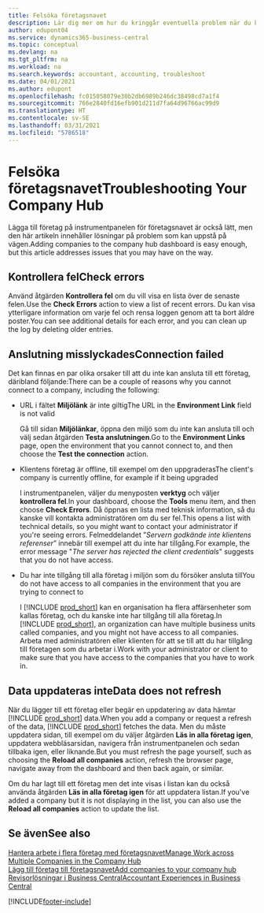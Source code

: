 ```yaml
---
title: Felsöka företagsnavet
description: Lär dig mer om hur du kringgår eventuella problem när du kör företagsnavet i Dynamics 365 Business Central för att hantera arbete i flera olika företag.
author: edupont04
ms.service: dynamics365-business-central
ms.topic: conceptual
ms.devlang: na
ms.tgt_pltfrm: na
ms.workload: na
ms.search.keywords: accountant, accounting, troubleshoot
ms.date: 04/01/2021
ms.author: edupont
ms.openlocfilehash: fc015058079e30b2db6989b246dc38498cd7a1f4
ms.sourcegitcommit: 766e2840fd16efb901d211d7fa64d96766ac99d9
ms.translationtype: HT
ms.contentlocale: sv-SE
ms.lasthandoff: 03/31/2021
ms.locfileid: "5786518"
---
```

# <a name="troubleshooting-your-company-hub"></a><span data-ttu-id="07e56-103">Felsöka företagsnavet</span><span class="sxs-lookup"><span data-stu-id="07e56-103">Troubleshooting Your Company Hub</span></span>

<span data-ttu-id="07e56-104">Lägga till företag på instrumentpanelen för företagsnavet är också lätt, men den här artikeln innehåller lösningar på problem som kan uppstå på vägen.</span><span class="sxs-lookup"><span data-stu-id="07e56-104">Adding companies to the company hub dashboard is easy enough, but this article addresses issues that you may have on the way.</span></span>  

## <a name="check-errors"></a><span data-ttu-id="07e56-105">Kontrollera fel</span><span class="sxs-lookup"><span data-stu-id="07e56-105">Check errors</span></span>

<span data-ttu-id="07e56-106">Använd åtgärden **Kontrollera fel** om du vill visa en lista över de senaste felen.</span><span class="sxs-lookup"><span data-stu-id="07e56-106">Use the **Check Errors** action to view a list of recent errors.</span></span> <span data-ttu-id="07e56-107">Du kan visa ytterligare information om varje fel och rensa loggen genom att ta bort äldre poster.</span><span class="sxs-lookup"><span data-stu-id="07e56-107">You can see additional details for each error, and you can clean up the log by deleting older entries.</span></span>  

## <a name="connection-failed"></a><span data-ttu-id="07e56-108">Anslutning misslyckades</span><span class="sxs-lookup"><span data-stu-id="07e56-108">Connection failed</span></span>

<span data-ttu-id="07e56-109">Det kan finnas en par olika orsaker till att du inte kan ansluta till ett företag, däribland följande:</span><span class="sxs-lookup"><span data-stu-id="07e56-109">There can be a couple of reasons why you cannot connect to a company, including the following:</span></span>

- <span data-ttu-id="07e56-110">URL i fältet **Miljölänk** är inte giltig</span><span class="sxs-lookup"><span data-stu-id="07e56-110">The URL in the **Environment Link** field is not valid</span></span>  

  <span data-ttu-id="07e56-111">Gå till sidan **Miljölänkar**, öppna den miljö som du inte kan ansluta till och välj sedan åtgärden **Testa anslutningen**.</span><span class="sxs-lookup"><span data-stu-id="07e56-111">Go to the **Environment Links** page, open the environment that you cannot connect to, and then choose the **Test the connection** action.</span></span>  
- <span data-ttu-id="07e56-112">Klientens företag är offline, till exempel om den uppgraderas</span><span class="sxs-lookup"><span data-stu-id="07e56-112">The client's company is currently offline, for example if it being upgraded</span></span>

  <span data-ttu-id="07e56-113">I instrumentpanelen, väljer du menyposten **verktyg** och väljer **kontrollera fel**.</span><span class="sxs-lookup"><span data-stu-id="07e56-113">In your dashboard, choose the **Tools** menu item, and then choose **Check Errors**.</span></span> <span data-ttu-id="07e56-114">Då öppnas en lista med teknisk information, så du kanske vill kontakta administratören om du ser fel.</span><span class="sxs-lookup"><span data-stu-id="07e56-114">This opens a list with technical details, so you might want to contact your administrator if you're seeing errors.</span></span> <span data-ttu-id="07e56-115">Felmeddelandet ”*Servern godkände inte klientens referenser*” innebär till exempel att du inte har tillgång.</span><span class="sxs-lookup"><span data-stu-id="07e56-115">For example, the error message "*The server has rejected the client credentials*" suggests that you do not have access.</span></span>  
- <span data-ttu-id="07e56-116">Du har inte tillgång till alla företag i miljön som du försöker ansluta till</span><span class="sxs-lookup"><span data-stu-id="07e56-116">You do not have access to all companies in the environment that you are trying to connect to</span></span>

  <span data-ttu-id="07e56-117">I [!INCLUDE [prod_short](includes/prod_short.md)] kan en organisation ha flera affärsenheter som kallas företag, och du kanske inte har tillgång till alla företag.</span><span class="sxs-lookup"><span data-stu-id="07e56-117">In [!INCLUDE [prod_short](includes/prod_short.md)], an organization can have multiple business units called companies, and you might not have access to all companies.</span></span> <span data-ttu-id="07e56-118">Arbeta med administratören eller klienten för att se till att du har tillgång till företagen som du arbetar i.</span><span class="sxs-lookup"><span data-stu-id="07e56-118">Work with your administrator or client to make sure that you have access to the companies that you have to work in.</span></span>  

## <a name="data-does-not-refresh"></a><span data-ttu-id="07e56-119">Data uppdateras inte</span><span class="sxs-lookup"><span data-stu-id="07e56-119">Data does not refresh</span></span>

<span data-ttu-id="07e56-120">När du lägger till ett företag eller begär en uppdatering av data hämtar [!INCLUDE [prod_short](includes/prod_short.md)] data.</span><span class="sxs-lookup"><span data-stu-id="07e56-120">When you add a company or request a refresh of the data, [!INCLUDE [prod_short](includes/prod_short.md)] fetches the data.</span></span> <span data-ttu-id="07e56-121">Men du måste uppdatera sidan, till exempel om du väljer åtgärden **Läs in alla företag igen**, uppdatera webbläsarsidan, navigera från instrumentpanelen och sedan tillbaka igen, eller liknande.</span><span class="sxs-lookup"><span data-stu-id="07e56-121">But you must refresh the page yourself, such as choosing the **Reload all companies** action, refresh the browser page, navigate away from the dashboard and then back again, or similar.</span></span>  

<span data-ttu-id="07e56-122">Om du har lagt till ett företag men det inte visas i listan kan du också använda åtgärden **Läs in alla företag igen** för att uppdatera listan.</span><span class="sxs-lookup"><span data-stu-id="07e56-122">If you've added a company but it is not displaying in the list, you can also use the **Reload all companies** action to update the list.</span></span>

## <a name="see-also"></a><span data-ttu-id="07e56-123">Se även</span><span class="sxs-lookup"><span data-stu-id="07e56-123">See also</span></span>

[<span data-ttu-id="07e56-124">Hantera arbete i flera företag med företagsnavet</span><span class="sxs-lookup"><span data-stu-id="07e56-124">Manage Work across Multiple Companies in the Company Hub</span></span>](company-hub.md)  
[<span data-ttu-id="07e56-125">Lägg till företag till företagsnavet</span><span class="sxs-lookup"><span data-stu-id="07e56-125">Add companies to your company hub</span></span>](company-hub-add-company.md)  
[<span data-ttu-id="07e56-126">Revisorlösningar i Business Central</span><span class="sxs-lookup"><span data-stu-id="07e56-126">Accountant Experiences in Business Central</span></span>](finance-accounting.md)  


[!INCLUDE[footer-include](includes/footer-banner.md)]